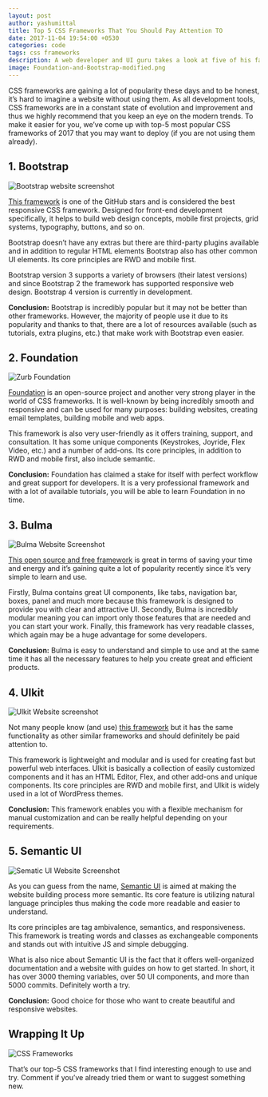 ```yaml
---
layout: post
author: yashumittal
title: Top 5 CSS Frameworks That You Should Pay Attention TO
date: 2017-11-04 19:54:00 +0530
categories: code
tags: css frameworks
description: A web developer and UI guru takes a look at five of his favorite CSS frameworks, and gives the corresponding HTML, CSS, and JavaScript to create awesome UIs.
image: Foundation-and-Bootstrap-modified.png
---
```


CSS frameworks are gaining a lot of popularity these days and to be honest, it’s hard to imagine a website without using them. As all development tools, CSS frameworks are in a constant state of evolution and improvement and thus we highly recommend that you keep an eye on the modern trends. To make it easier for you, we’ve come up with top-5 most popular CSS frameworks of 2017 that you may want to deploy (if you are not using them already).

## 1. Bootstrap

![Bootstrap website screenshot](//cdn.codecarrot.net/images/bootstrap-website-screenshot.png)

[This framework](//getbootstrap.com/) is one of the GitHub stars and is considered the best responsive CSS framework. Designed for front-end development specifically, it helps to build web design concepts, mobile first projects, grid systems, typography, buttons, and so on.

Bootstrap doesn’t have any extras but there are third-party plugins available and in addition to regular HTML elements Bootstrap also has other common UI elements. Its core principles are RWD and mobile first.

Bootstrap version 3 supports a variety of browsers (their latest versions) and since Bootstrap 2 the framework has supported responsive web design. Bootstrap 4 version is currently in development.

**Conclusion:** Bootstrap is incredibly popular but it may not be better than other frameworks. However, the majority of people use it due to its popularity and thanks to that, there are a lot of resources available (such as tutorials, extra plugins, etc.) that make work with Bootstrap even easier.

## 2. Foundation

![Zurb Foundation](//cdn.codecarrot.net/images/zurb-foundation-website-screenshot.png)

[Foundation](//foundation.zurb.com/) is an open-source project and another very strong player in the world of CSS frameworks. It is well-known by being incredibly smooth and responsive and can be used for many purposes: building websites, creating email templates, building mobile and web apps.

This framework is also very user-friendly as it offers training, support, and consultation. It has some unique components (Keystrokes, Joyride, Flex Video, etc.) and a number of add-ons. Its core principles, in addition to RWD and mobile first, also include semantic.

**Conclusion:** Foundation has claimed a stake for itself with perfect workflow and great support for developers. It is a very professional framework and with a lot of available tutorials, you will be able to learn Foundation in no time.

## 3. Bulma

![Bulma Website Screenshot](//cdn.codecarrot.net/images/bulma-website-screenshot.png)

[This open source and free framework](//bulma.io/) is great in terms of saving your time and energy and it’s gaining quite a lot of popularity recently since it’s very simple to learn and use.

Firstly, Bulma contains great UI components, like tabs, navigation bar, boxes, panel and much more because this framework is designed to provide you with clear and attractive UI. Secondly, Bulma is incredibly modular meaning you can import only those features that are needed and you can start your work. Finally, this framework has very readable classes, which again may be a huge advantage for some developers.

**Conclusion:** Bulma is easy to understand and simple to use and at the same time it has all the necessary features to help you create great and efficient products.

## 4. Ulkit

![Ulkit Website screenshot](//cdn.codecarrot.net/images/ulkit-website-screenshot.png)

Not many people know (and use) [this framework](//getuikit.com/) but it has the same functionality as other similar frameworks and should definitely be paid attention to.

This framework is lightweight and modular and is used for creating fast but powerful web interfaces. Ulkit is basically a collection of easily customized components and it has an HTML Editor, Flex, and other add-ons and unique components. Its core principles are RWD and mobile first, and Ulkit is widely used in a lot of WordPress themes.

**Conclusion:** This framework enables you with a flexible mechanism for manual customization and can be really helpful depending on your requirements.

## 5. Semantic UI

![Sematic UI Website Screenshot](//cdn.codecarrot.net/images/sematic-website-screenshot.png)

As you can guess from the name, [Semantic UI](//semantic-ui.com/) is aimed at making the website building process more semantic. Its core feature is utilizing natural language principles thus making the code more readable and easier to understand.

Its core principles are tag ambivalence, semantics, and responsiveness. This framework is treating words and classes as exchangeable components and stands out with intuitive JS and simple debugging.

What is also nice about Semantic UI is the fact that it offers well-organized documentation and a website with guides on how to get started. In short, it has over 3000 theming variables, over 50 UI components, and more than 5000 commits. Definitely worth a try.

**Conclusion:** Good choice for those who want to create beautiful and responsive websites.

## Wrapping It Up

![CSS Frameworks](//cdn.codecarrot.net/images/css-framework-nfographic.png)

That’s our top-5 CSS frameworks that I find interesting enough to use and try. Comment if you’ve already tried them or want to suggest something new.
